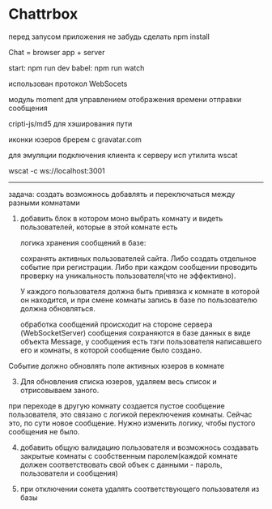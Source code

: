 # Chattrbox

перед запусом приложения не забудь сделать npm install

Chat  = browser app + server

start: npm run dev
babel: npm run watch

использован протокол WebSocets

модуль moment для управлением отображения времени отправки сообщения

cripti-js/md5 для хэширования пути

иконки юзеров бререм с gravatar.com


для эмуляции подключения клиента к серверу исп утилита wscat

wscat -c ws://localhost:3001

____________________________________________


задача: создать возможнось добавлять и переключаться между разными комнатами

1. добавить блок в котором моно выбрать комнату и видеть пользователей, которые в этой комнате есть

   логика хранения сообщений в базе:

   сохранять активных пользователей сайта. Либо создать отдельное событие при регистрации.
   Либо при каждом сообщении проводить проверку на уникальность пользователя(что не эффективно).

   У каждого пользователя должна быть привязка к комнате в которой он находится,
   и при смене комнаты запись в базе по пользователю должна обновляться.

   обработка сообщений происходит на стороне сервера (WebSocketServer)
   сообщения сохраняются в базе данных в виде объекта Message, у сообщения есть
   тэги пользователя написавшего его и комнаты, в которой сообщение было создано.

  Событие должно обновлять поле активных юзеров в комнате

   3. Для обновления списка юзеров, удаляем весь список и отрисовываем заного.

   при переходе в другую комнату создается пустое сообщение пользователя, это связано с логикой переключения комнаты. Сейчас это, по сути новое сообщение. Нужно изменить логику, чтобы пустого сообщения не было.


4. добавить общую валидацию пользователя и возможнось создавать закрытые комнаты с сообственным паролем(каждой комнате должен соответствовать свой объек с данными - пароль, пользователи и сообщения)

5. при отключении сокета удалять соответствующего пользователя из базы
